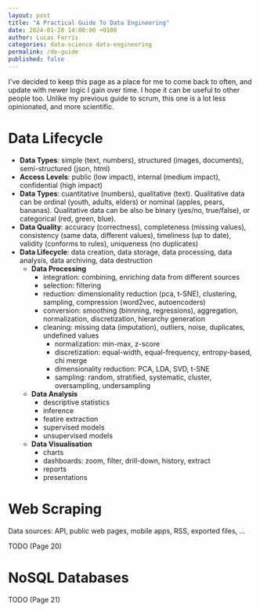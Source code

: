 ```yaml
---
layout: post
title: "A Practical Guide To Data Engineering"
date: 2024-01-28 14:00:00 +0100
author: Lucas Farris
categories: data-science data-engineering
permalink: /de-guide
published: false
---
```


I've decided to keep this page as a place for me to come back to often, and update with newer logic I gain over time. I hope it can be useful to other people too.
Unlike my previous guide to scrum, this one is a lot less opinionated, and more scientific.


# Data Lifecycle

- **Data Types**: simple (text, numbers), structured (images, documents), semi-structured (json, html)
- **Access Levels**: public (low impact), internal (medium impact), confidential (high impact)
- **Data Types**: cuantitative (numbers), qualitative (text). Qualitative data can be ordinal (youth, adults, elders) or nominal (apples, pears, bananas). Qualitative data can be also be binary (yes/no, true/false), or categorical (red, green, blue).
- **Data Quality**: accuracy (correctness), completeness (missing values), consistency (same data, different values), timeliness (up to date), validity (conforms to rules), uniqueness (no duplicates)
- **Data Lifecycle**: data creation, data storage, data processing, data analysis, data archiving, data destruction
  - **Data Processing**
      - integration: combining, enriching data from different sources
      - selection: filtering
      - reduction: dimensionality reduction (pca, t-SNE), clustering, sampling, compression (word2vec, autoencoders) 
      - conversion: smoothing (binnning, regressions), aggregation, normalization, discretization, hierarchy generation
      - cleaning: missing data (imputation), outliers, noise, duplicates, undefined values
        - normalization: min-max, z-score
        - discretization: equal-width, equal-frequency, entropy-based, chi merge
        - dimensionality reduction: PCA, LDA, SVD, t-SNE
        - sampling: random, stratified, systematic, cluster, oversampling, undersampling
  - **Data Analysis**
      - descriptive statistics
      - inference
      - featire extraction
      - supervised models
      - unsupervised models
  - **Data Visualisation**
      - charts
      - dashboards: zoom, filter, drill-down, history, extract
      - reports
      - presentations


# Web Scraping

Data sources: API, public web pages, mobile apps, RSS, exported files, ...

TODO (Page 20)

# NoSQL Databases

TODO (Page 21)

